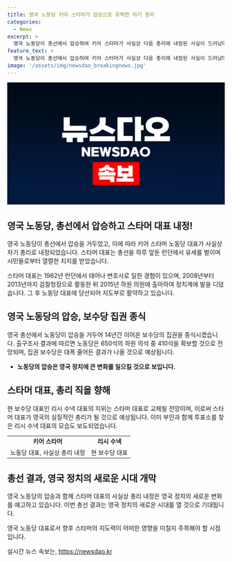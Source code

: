 ```yaml
---
title: 영국 노동당 키어 스타머가 압승으로 유력한 차기 총리
categories:
  - News
excerpt: >
  영국 노동당이 총선에서 압승하여 키어 스타머가 사실상 다음 총리에 내정된 사실이 드러났다. 이는 14년간 이어온 보수당의 집권을 종결시키는 것으로, 노동당은 하원 의석 410석을 확보할 것으로 예상된다. 스타머는 변호사 출신으로, 2015년 정치에 입문하여 노동당 대표가 되었으며, 이로써 영국 정치에 새로운 바람을 일으키게 될 것으로 예상된다.
feature_text: >
  영국 노동당이 총선에서 압승하여 키어 스타머가 사실상 다음 총리에 내정된 사실이 드러났다. 이는 14년간 이어온 보수당의 집권을 종결시키는 것으로, 노동당은 하원 의석 410석을 확보할 것으로 예상된다. 스타머는 변호사 출신으로, 2015년 정치에 입문하여 노동당 대표가 되었으며, 이로써 영국 정치에 새로운 바람을 일으키게 될 것으로 예상된다.
image: '/assets/img/newsdao_breakingnews.jpg'
---
```


<p><img src="/assets/img/newsdao_breakingnews.jpg" alt="flaretime 속보" /></p>

<h2 data-ke-size="size26">영국 노동당, 총선에서 압승하고 스타머 대표 내정!</h2>

<p>영국 노동당이 총선에서 압승을 거두었고, 이에 따라 키어 스타머 노동당 대표가 사실상 차기 총리로 내정되었습니다. 스타머 대표는 총선을 하루 앞둔 런던에서 유세를 벌이며 시민들로부터 열렬한 지지를 받았습니다.</p>

<p data-ke-size="size16">스타머 대표는 1962년 런던에서 태어나 변호사로 일한 경험이 있으며, 2008년부터 2013년까지 검찰청장으로 활동한 뒤 2015년 하원 의원에 출마하여 정치계에 발을 디뎠습니다. 그 후 노동당 대표에 당선되어 지도부로 활약하고 있습니다.</p>

<h2 data-ke-size="size26">영국 노동당의 압승, 보수당 집권 종식</h2>

<p>영국 총선에서 노동당이 압승을 거두어 14년간 이어온 보수당의 집권을 종식시켰습니다. 출구조사 결과에 따르면 노동당은 650석의 하원 의석 중 410석을 확보할 것으로 전망되며, 집권 보수당은 대폭 줄어든 결과가 나올 것으로 예상됩니다.</p>

<ul>
  <li><b>노동당의 압승은 영국 정치에 큰 변화를 일으킬 것으로 보입니다.</b></li>
</ul>

<h2 data-ke-size="size26">스타머 대표, 총리 직을 향해</h2>

<p>현 보수당 대표인 리시 수낵 대표의 지위는 스타머 대표로 교체될 전망이며, 이로써 스타머 대표가 영국의 실질적인 총리가 될 것으로 예상됩니다. 이미 부인과 함께 투표소를 찾은 리시 수낵 대표의 모습도 보도되었습니다.</p>

<table>
  <tr>
    <td style="text-align: center; height: 17px;"><b>키어 스타머</b></td>
    <td style="text-align: center; height: 17px;"><b>리시 수낵</b></td>
  </tr>
  <tr>
    <td style="text-align: center; height: 17px;">노동당 대표, 사실상 총리 내정</td>
    <td style="text-align: center; height: 17px;">현 보수당 대표</td>
  </tr>
</table>

<h2 data-ke-size="size26">총선 결과, 영국 정치의 새로운 시대 개막</h2>

<p>영국 노동당의 압승과 함께 스타머 대표의 사실상 총리 내정은 영국 정치의 새로운 변화를 예고하고 있습니다. 이번 총선 결과는 영국 정치의 새로운 시대를 열 것으로 기대됩니다.</p>

<p data-ke-size="size16">영국 노동당 대표로서 향후 스타머의 지도력이 어떠한 영향을 미칠지 주목해야 할 시점입니다.</p>
실시간 뉴스 속보는, <a href="https://newsdao.kr" rel="dofollow">https://newsdao.kr</a>



